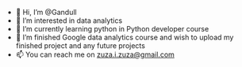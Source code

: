 - 👋 Hi, I’m @Gandull
- 👀 I’m interested in data analytics
- 🌱 I’m currently learning python in Python developer course
- 💞️ I’m finished Google data analytics course and wish to upload my finished project and any future projects
- 📫 You can reach me on zuza.i.zuza@gmail.com

<!---
Gandull/Gandull is a ✨ special ✨ repository because its `README.md` (this file) appears on your GitHub profile.
You can click the Preview link to take a look at your changes.
--->
